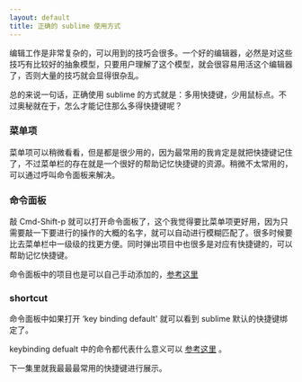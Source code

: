 ```yaml
---
layout: default
title: 正确的 sublime 使用方式
---
```


编辑工作是非常复杂的，可以用到的技巧会很多。一个好的编辑器，必然是对这些技巧有比较好的抽象模型，只要用户理解了这个模型，就会很容易用活这个编辑器了，否则大量的技巧就会显得很杂乱。

总的来说一句话，正确使用 sublime 的方式就是：多用快捷键，少用鼠标点。不过奥秘就在于，怎么才能记住那么多得快捷键呢？

### 菜单项

菜单项可以稍微看看，但是都是很少用的，因为最常用的我肯定是就把快捷键记住了，不过菜单栏的存在就是一个很好的帮助记忆快捷键的资源。稍微不太常用的，可以通过呼叫命令面板来解决。

### 命令面板

敲 Cmd-Shift-p 就可以打开命令面板了，这个我觉得要比菜单项更好用，因为只需要敲一下要进行的操作的大概的名字，就可以自动进行模糊匹配了。很多时候要比去菜单栏中一级级的找更方便。同时弹出项目中也很多是对应有快捷键的，可以帮助记忆快捷键。

命令面板中的项目也是可以自己手动添加的，[参考这里](http://sublime-text-unofficial-documentation.readthedocs.org/en/latest/reference/command_palette.html
)

### shortcut

命令面板中如果打开 ‘key binding default' 就可以看到 sublime 默认的快捷键绑定了。

keybinding defualt 中的命令都代表什么意义可以 [参考这里](http://sublime-text-unofficial-documentation.readthedocs.org/en/latest/reference/commands.html) 。

下一集里就我最最最常用的快捷键进行展示。

